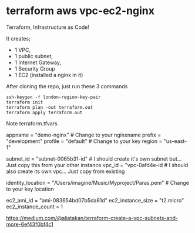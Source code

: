 # terraform aws vpc-ec2-nginx 

Terraform, Infrastructure as Code! 



It creates; 
* 1 VPC, 
* 1 public subnet, 
* 1 Internet Gateway, 
* 1 Security Group
* 1 EC2 (installed a nginx in it)

After cloning the repo, just run these 3 commands

```
ssh-keygen -f london-region-key-pair
terraform init
terraform plan -out terraform.out
terraform apply terraform.out
```





Note terraform.tfvars

appname = "demo-nginx" # Change to your nginxname
prefix = "development"
profile = "default" # Change to your key
region = "us-east-1"

subnet_id = "subnet-0065b31-id" # I should create it's own subnet but... Just copy this from your other instance
vpc_id = "vpc-0afd4e-id # I should also create its own vpc... Just copy from existing

identity_location = "/Users/imagine/Music/Myproject/Paras.pem" # Change to your key location

ec2_ami_id = "ami-083654bd07b5da81d"
ec2_instance_size = "t2.micro"
ec2_instance_count = 1


















































https://medium.com/@aliatakan/terraform-create-a-vpc-subnets-and-more-6ef43f0bf4c1